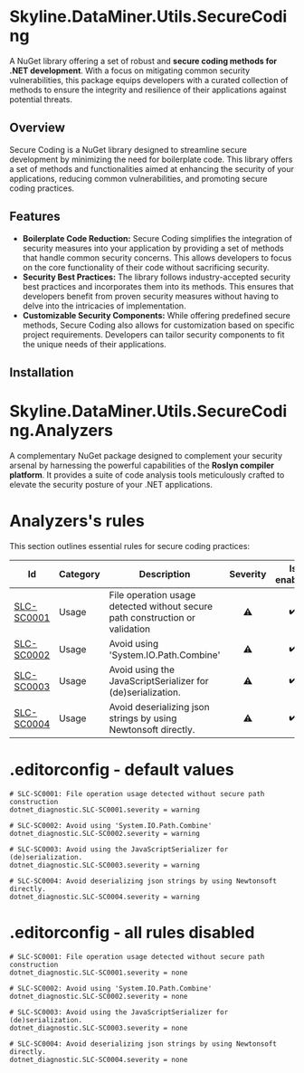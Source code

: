 # Skyline.DataMiner.Utils.SecureCoding
A NuGet library offering a set of robust and **secure coding methods for .NET development**. With a focus on mitigating common security vulnerabilities, this package equips developers with a curated collection of methods to ensure the integrity and resilience of their applications against potential threats. 

## Overview
Secure Coding is a NuGet library designed to streamline secure development by minimizing the need for boilerplate code. This library offers a set of methods and functionalities aimed at enhancing the security of your applications, reducing common vulnerabilities, and promoting secure coding practices.

## Features
- **Boilerplate Code Reduction:** Secure Coding simplifies the integration of security measures into your application by providing a set of methods that handle common security concerns. This allows developers to focus on the core functionality of their code without sacrificing security.
- **Security Best Practices:** The library follows industry-accepted security best practices and incorporates them into its methods. This ensures that developers benefit from proven security measures without having to delve into the intricacies of implementation.
- **Customizable Security Components:** While offering predefined secure methods, Secure Coding also allows for customization based on specific project requirements. Developers can tailor security components to fit the unique needs of their applications.

## Installation



# Skyline.DataMiner.Utils.SecureCoding.Analyzers
A complementary NuGet package designed to complement your security arsenal by harnessing the powerful capabilities of the **Roslyn compiler platform**. It provides a suite of code analysis tools meticulously crafted to elevate the security posture of your .NET applications.

# Analyzers's rules
This section outlines essential rules for secure coding practices:

<!-- rules -->

|Id|Category|Description|Severity|Is enabled|Code fix|
|--|--------|-----------|:------:|:--------:|:------:|
|[SLC-SC0001](https://github.com/SkylineCommunications/Skyline.DataMiner.Utils.SecureCoding/blob/main/docs/Rules/SLC-SC0001.md)|Usage|File operation usage detected without secure path construction or validation|⚠️|✔️|❌|
|[SLC-SC0002](https://github.com/SkylineCommunications/Skyline.DataMiner.Utils.SecureCoding/blob/main/docs/Rules/SLC-SC0002.md)|Usage|Avoid using 'System.IO.Path.Combine'|⚠️|✔️|✔️|
|[SLC-SC0003](https://github.com/SkylineCommunications/Skyline.DataMiner.Utils.SecureCoding/blob/main/docs/Rules/SLC-SC0003.md)|Usage|Avoid using the JavaScriptSerializer for (de)serialization.|⚠️|✔️|❌|
|[SLC-SC0004](https://github.com/SkylineCommunications/Skyline.DataMiner.Utils.SecureCoding/blob/main/docs/Rules/SLC-SC0004.md)|Usage|Avoid deserializing json strings by using Newtonsoft directly.|⚠️|✔️|✔️|

<!-- rules -->

# .editorconfig - default values

```editorconfig
# SLC-SC0001: File operation usage detected without secure path construction
dotnet_diagnostic.SLC-SC0001.severity = warning

# SLC-SC0002: Avoid using 'System.IO.Path.Combine'
dotnet_diagnostic.SLC-SC0002.severity = warning

# SLC-SC0003: Avoid using the JavaScriptSerializer for (de)serialization.
dotnet_diagnostic.SLC-SC0003.severity = warning

# SLC-SC0004: Avoid deserializing json strings by using Newtonsoft directly.
dotnet_diagnostic.SLC-SC0004.severity = warning
```

# .editorconfig - all rules disabled

```editorconfig
# SLC-SC0001: File operation usage detected without secure path construction
dotnet_diagnostic.SLC-SC0001.severity = none

# SLC-SC0002: Avoid using 'System.IO.Path.Combine'
dotnet_diagnostic.SLC-SC0002.severity = none

# SLC-SC0003: Avoid using the JavaScriptSerializer for (de)serialization.
dotnet_diagnostic.SLC-SC0003.severity = none

# SLC-SC0004: Avoid deserializing json strings by using Newtonsoft directly.
dotnet_diagnostic.SLC-SC0004.severity = none
```
